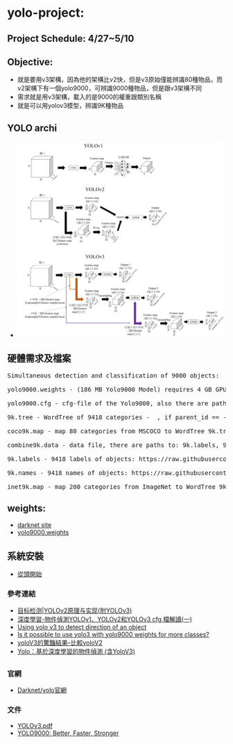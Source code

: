 # yolo-project: 
## Project Schedule: 4/27~5/10
## Objective: 
* 就是要用v3架構，因為他的架構比v2快，但是v3原始僅能辨識80種物品，而v2架構下有一個yolo9000，可辨識9000種物品，但是跟v3架構不同
* 需求就是用v3架構，載入的是9000的權重跟類別名稱
* 就是可以用yolov3模型，辨識9K種物品
##
## YOLO archi
* ![Archi](https://github.com/jumbokh/yolo-class/blob/master/images/YOLO-Archi.png)
##
## 硬體需求及檔案
<pre>
Simultaneous detection and classification of 9000 objects:

yolo9000.weights - (186 MB Yolo9000 Model) requires 4 GB GPU-RAM: http://pjreddie.com/media/files/yolo9000.weights

yolo9000.cfg - cfg-file of the Yolo9000, also there are paths to the 9k.tree and coco9k.map https://github.com/AlexeyAB/darknet/blob/617cf313ccb1fe005db3f7d88dec04a04bd97cc2/cfg/yolo9000.cfg#L217-L218

9k.tree - WordTree of 9418 categories - <label> <parent_it>, if parent_id == -1 then this label hasn't parent: https://raw.githubusercontent.com/AlexeyAB/darknet/master/build/darknet/x64/data/9k.tree

coco9k.map - map 80 categories from MSCOCO to WordTree 9k.tree: https://raw.githubusercontent.com/AlexeyAB/darknet/master/build/darknet/x64/data/coco9k.map

combine9k.data - data file, there are paths to: 9k.labels, 9k.names, inet9k.map, (change path to your combine9k.train.list): https://raw.githubusercontent.com/AlexeyAB/darknet/master/build/darknet/x64/data/combine9k.data

9k.labels - 9418 labels of objects: https://raw.githubusercontent.com/AlexeyAB/darknet/master/build/darknet/x64/data/9k.labels

9k.names - 9418 names of objects: https://raw.githubusercontent.com/AlexeyAB/darknet/master/build/darknet/x64/data/9k.names

inet9k.map - map 200 categories from ImageNet to WordTree 9k.tree: https://raw.githubusercontent.com/AlexeyAB/darknet/master/build/darknet/x64/data/inet9k.map
</pre>
## weights:
* [darknet site](https://github.com/pjreddie/darknet)
* [yolo9000.weights](http://pjreddie.com/media/files/yolo9000.weights)
##
## 系統安裝
* [從頭開始](https://github.com/jumbokh/yolo-class/blob/master/sysinstall.md)
### 參考連結
* [目标检测|YOLOv2原理与实现(附YOLOv3)](https://zhuanlan.zhihu.com/p/35325884)
* [深度學習-物件偵測YOLOv1、YOLOv2和YOLOv3 cfg 檔解讀(一)](https://medium.com/@chih.sheng.huang821/%E6%B7%B1%E5%BA%A6%E5%AD%B8%E7%BF%92-%E7%89%A9%E4%BB%B6%E5%81%B5%E6%B8%ACyolov1-yolov2%E5%92%8Cyolov3-cfg-%E6%AA%94%E8%A7%A3%E8%AE%80-75793cd61a01) 
* [Using yolo v3 to detect direction of an object](https://github.com/jaskarannagi19/yolov3)
* [Is it possible to use yolo3 with yolo9000 weights for more classes?](https://stackoverflow.com/questions/57853707/is-it-possible-to-use-yolo3-with-yolo9000-weights-for-more-classes)
* [yoloV3的驚豔結果–比較yoloV2](https://codertw.com/%E7%A8%8B%E5%BC%8F%E8%AA%9E%E8%A8%80/625318/)
* [Yolo：基於深度學習的物件偵測 (含YoloV3)](https://mropengate.blogspot.com/2018/06/yolo-yolov3.html)
##
### 官網
* [Darknet/yolo官網](https://pjreddie.com/darknet/yolo/)
### 文件
* [YOLOv3.pdf](https://pjreddie.com/media/files/papers/YOLOv3.pdf)
* [YOLO9000: Better, Faster, Stronger](https://arxiv.org/abs/1612.08242)
